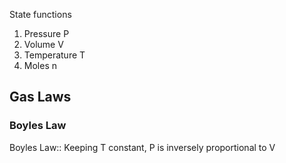 State functions
1. Pressure P
2. Volume V
3. Temperature T
4. Moles n

## Gas Laws
### Boyles Law
Boyles Law:: Keeping T constant, P is inversely proportional to V